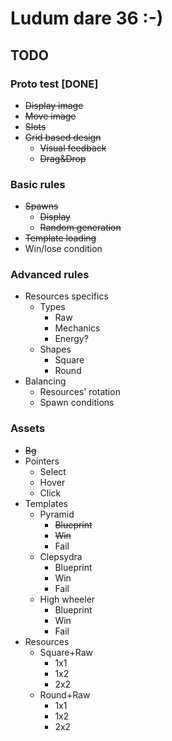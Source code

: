 # Ludum dare 36 :-)

## TODO

### Proto test [DONE]

* ~~Display image~~
* ~~Move image~~
* ~~Slots~~
* ~~Grid based design~~
  * ~~Visual feedback~~
  * ~~Drag&Drop~~

### Basic rules

* ~~Spawns~~
  * ~~Display~~
  * ~~Random generation~~
* ~~Template loading~~
* Win/lose condition

### Advanced rules

* Resources specifics
  * Types
    * Raw
    * Mechanics
    * Energy?
  * Shapes
    * Square
    * Round
* Balancing
  * Resources' rotation
  * Spawn conditions

### Assets

* ~~Bg~~
* Pointers
  * Select
  * Hover
  * Click
* Templates
  * Pyramid
    * ~~Blueprint~~
    * ~~Win~~
    * Fail
  * Clepsydra
    * Blueprint
    * Win
    * Fail
  * High wheeler
    * Blueprint
    * Win
    * Fail
* Resources
  * Square+Raw
    * 1x1
    * 1x2
    * 2x2
  * Round+Raw
    * 1x1
    * 1x2
    * 2x2
